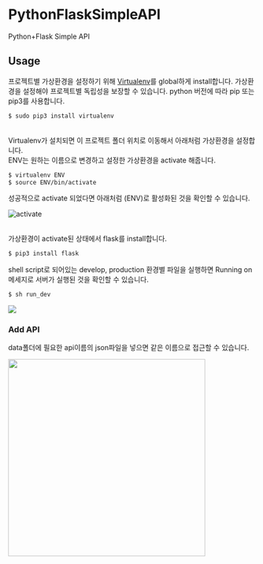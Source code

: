 # PythonFlaskSimpleAPI
Python+Flask Simple API

## Usage
프로젝트별 가상환경을 설정하기 위해 [Virtualenv](https://virtualenv.pypa.io/en/latest/)를 global하게 install합니다. 가상환경을 설정해야 프로젝트별 독립성을 보장할 수 있습니다. python 버전에 따라 pip 또는 pip3를 사용합니다.

```bash
$ sudo pip3 install virtualenv
```
\
Virtualenv가 설치되면 이 프로젝트 폴더 위치로 이동해서 아래처럼 가상환경을 설정합니다.\
ENV는 원하는 이름으로 변경하고 설정한 가상환경을 activate 해줍니다.

```bash
$ virtualenv ENV
$ source ENV/bin/activate
```
성공적으로 activate 되었다면 아래처럼 (ENV)로 활성화된 것을 확인할 수 있습니다.

![activate](https://postfiles.pstatic.net/MjAxODExMjFfMjU2/MDAxNTQyNzgzODY0MTMz.FHBEpzFhlJqpxu9Y6YJH1GBA6jMHB8hpmYG45GFG6q0g.tPNGmNb1uRiWRlEuVknOStRSqxU1FMpzgzTuE3gEvoMg.PNG.evanecen/image_1911722901542783810730.png?type=w773)

\
가상환경이 activate된 상태에서 flask를 install합니다.
```bash
$ pip3 install flask
```

shell script로 되어있는 develop, production 환경별 파일을 실행하면 Running on 메세지로 서버가 실행된 것을 확인할 수 있습니다.
```bash
$ sh run_dev
```
![](https://postfiles.pstatic.net/MjAxODExMjJfNTYg/MDAxNTQyODY0OTcwNzI5.8Td78IOVQxtdYLaNJJoicYHjCMwB7wFrrLVWgSjomuIg.Qeg7lTvKKwP63qW2YOj-E-EHsnQl0DbIZ-8-ioYov2Eg.PNG.evanecen/image_8436093021542864930128.png?type=w773)



### Add API
data폴더에 필요한 api이름의 json파일을 넣으면 같은 이름으로 접근할 수 있습니다.

<img src="https://user-images.githubusercontent.com/38330816/48916456-b9ebb380-eec5-11e8-9992-2c0739dfadb2.png" width="400">
